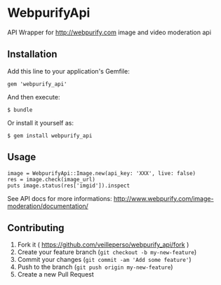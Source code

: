 # WebpurifyApi

API Wrapper for http://webpurify.com image and video moderation api

## Installation

Add this line to your application's Gemfile:

    gem 'webpurify_api'

And then execute:

    $ bundle

Or install it yourself as:

    $ gem install webpurify_api

## Usage

```
image = WebpurifyApi::Image.new(api_key: 'XXX', live: false)
res = image.check(image_url)
puts image.status(res['imgid']).inspect
```

See API docs for more informations: http://www.webpurify.com/image-moderation/documentation/



## Contributing

1. Fork it ( https://github.com/veilleperso/webpurify_api/fork )
2. Create your feature branch (`git checkout -b my-new-feature`)
3. Commit your changes (`git commit -am 'Add some feature'`)
4. Push to the branch (`git push origin my-new-feature`)
5. Create a new Pull Request
